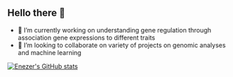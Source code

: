 ## Hello there 👋

- 🔭 I’m currently working on understanding gene regulation through association gene expressions to different traits
- 👯 I’m looking to collaborate on variety of projects on genomic analyses and machine learning

[![Enezer's GitHub stats](https://github-readme-stats.vercel.app/api?username=enezermjema)](https://github.com/enezermjema/github-readme-stats)
